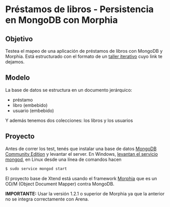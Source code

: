 # Préstamos de libros - Persistencia en MongoDB con Morphia

## Objetivo
Testea el mapeo de una aplicación de préstamos de libros con MongoDB y Morphia. 
Está estructurado con el formato de un [taller iterativo](https://docs.google.com/document/d/1kLAsruPYKZBNB0zi40_ORYavt_daQzEpaz2tf6pB6zw/edit#) cuyo link te dejamos. 

## Modelo
La base de datos se estructura en un documento jerárquico:

* préstamo
 * libro (embebido)
 * usuario (embebido)

Y además tenemos dos colecciones: los libros y los usuarios

## Proyecto
Antes de correr los test, tenés que instalar una base de datos [MongoDB Community Edition](https://www.mongodb.com/) y levantar el server. En Windows, [levantan el servicio mongod](https://docs.mongodb.com/manual/tutorial/install-mongodb-on-windows/), en Linux desde una línea de comandos hacen

```bash
$ sudo service mongod start
```

El proyecto base de Xtend está usando el framework [Morphia](http://mongodb.github.io/morphia/) que es un OD/M (Object Document Mapper) contra MongoDB.

**IMPORTANTE:** Usar la versión 1.2.1 o superior de Morphia ya que la anterior no se integra correctamente con Arena.




